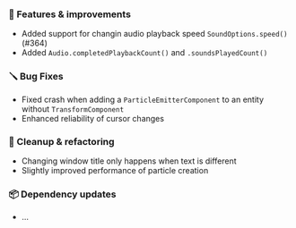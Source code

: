### 🚀 Features & improvements

- Added support for changin audio playback speed `SoundOptions.speed()` (#364)
- Added `Audio.completedPlaybackCount()` and `.soundsPlayedCount()`

### 🪛 Bug Fixes

- Fixed crash when adding a `ParticleEmitterComponent` to an entity without `TransformComponent`
- Enhanced reliability of cursor changes

### 🧽 Cleanup & refactoring

- Changing window title only happens when text is different
- Slightly improved performance of particle creation

### 📦 Dependency updates

- ...
